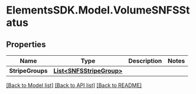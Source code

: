 # ElementsSDK.Model.VolumeSNFSStatus

## Properties

Name | Type | Description | Notes
------------ | ------------- | ------------- | -------------
**StripeGroups** | [**List&lt;SNFSStripeGroup&gt;**](SNFSStripeGroup.md) |  | 

[[Back to Model list]](../README.md#documentation-for-models) [[Back to API list]](../README.md#documentation-for-api-endpoints) [[Back to README]](../README.md)

